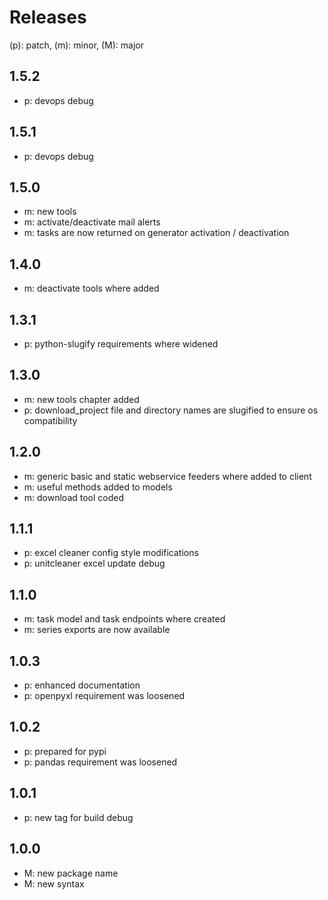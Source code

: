 # Releases

(p): patch, (m): minor, (M): major

## 1.5.2
* p: devops debug

## 1.5.1
* p: devops debug

## 1.5.0
* m: new tools
* m: activate/deactivate mail alerts
* m: tasks are now returned on generator activation / deactivation

## 1.4.0
* m: deactivate tools where added

## 1.3.1
* p: python-slugify requirements where widened

## 1.3.0
* m: new tools chapter added
* p: download_project file and directory names are slugified to ensure os compatibility

## 1.2.0
* m: generic basic and static webservice feeders where added to client
* m: useful methods added to models
* m: download tool coded

## 1.1.1
* p: excel cleaner config style modifications
* p: unitcleaner excel update debug

## 1.1.0
* m: task model and task endpoints where created
* m: series exports are now available

## 1.0.3
* p: enhanced documentation
* p: openpyxl requirement was loosened

## 1.0.2
* p: prepared for pypi
* p: pandas requirement was loosened

## 1.0.1
* p: new tag for build debug

## 1.0.0
* M: new package name
* M: new syntax
